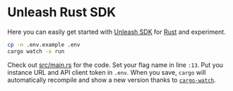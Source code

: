 # Unleash Rust SDK

Here you can easily get started with [Unleash SDK](https://github.com/Unleash/unleash-client-rust) for [Rust](https://www.rust-lang.org/) and experiment.

```sh
cp -n .env.example .env
cargo watch -x run
```

Check out [src/main.rs](./src/main.rs) for the code. Set your flag name in line `:13`. Put you instance URL and API client token in `.env`. When you save, `cargo` will automatically recompile and show a new version thanks to [`cargo-watch`](https://crates.io/crates/cargo-watch).
